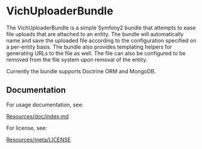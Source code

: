 VichUploaderBundle
==================

The VichUploaderBundle is a simple Symfony2 bundle that attempts to ease file 
uploads that are attached to an entity. The bundle will automatically name and 
save the uploaded file according to the configuration specified on a per-entity 
basis. The bundle also provides templating helpers for generating URLs to the 
file as well. The file can also be configured to be removed from the file system 
upon removal of the entity.

Currently the bundle supports Doctrine ORM and MongoDB.

## Documentation

For usage documentation, see:

[Resources/doc/index.md](https://github.com/dustin10/VichUploaderBundle/blob/master/Resources/doc/index.md)
    

For license, see:

[Resources/meta/LICENSE](https://github.com/dustin10/VichUploaderBundle/blob/master/Resources/meta/LICENSE)